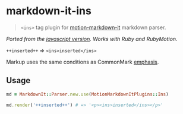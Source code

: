 # markdown-it-ins

> `<ins>` tag plugin for [motion-markdown-it](https://github.com/digitalmoksha/motion-markdown-it) markdown parser.

_Ported from the [javascript version](https://github.com/markdown-it/markdown-it-ins). Works with Ruby and RubyMotion._

`++inserted++` => `<ins>inserted</ins>`

Markup uses the same conditions as CommonMark [emphasis](http://spec.commonmark.org/0.15/#emphasis-and-strong-emphasis).

## Usage

```ruby
md = MarkdownIt::Parser.new.use(MotionMarkdownItPlugins::Ins)

md.render('++inserted++') # => '<p><ins>inserted</ins></p>'
```
